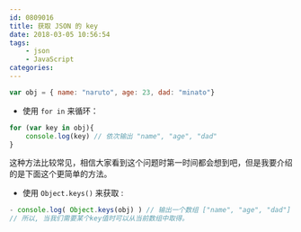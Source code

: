 ```yaml
---
id: 0809016
title: 获取 JSON 的 key
date: 2018-03-05 10:56:54
tags:
    - json
    - JavaScript
categories:
---
```


```javascript
var obj = { name: "naruto", age: 23, dad: "minato"}

```
- 使用 `for in` 来循环：

```javascript
for (var key in obj){
    console.log(key) // 依次输出 "name", "age", "dad"
}
```
这种方法比较常见，相信大家看到这个问题时第一时间都会想到吧，但是我要介绍的是下面这个更简单的方法。
- 使用 `Object.keys()` 来获取 :

```javascript
- console.log( Object.keys(obj) ) // 输出一个数组 ["name", "age", "dad"]
// 所以, 当我们需要某个key值时可以从当前数组中取得。
```
